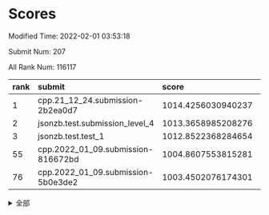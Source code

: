 # Scores

Modified Time: 2022-02-01 03:53:18

Submit Num: 207

All Rank Num: 116117

| rank |               submit               |       score        |       sigma        | pk_num |
| :--- | :--------------------------------- | :----------------- | :----------------- | :----- |
| 1    | cpp.21_12_24.submission-2b2ea0d7   | 1014.4256030940237 | 0.8514842966603255 | 2247   |
| 2    | jsonzb.test.submission_level_4     | 1013.3658985208276 | 0.8257626503804325 | 2242   |
| 3    | jsonzb.test.test_1                 | 1012.8522368284654 | 0.8145994573436286 | 2240   |
| 55   | cpp.2022_01_09.submission-816672bd | 1004.8607553815281 | 0.7192276907739364 | 2250   |
| 76   | cpp.2022_01_09.submission-5b0e3de2 | 1003.4502076174301 | 0.7266549163052097 | 2242   |


<details>
<summary>全部</summary>

| rank |                 submit                 |       score        |       sigma        | pk_num |
| :--- | :------------------------------------- | :----------------- | :----------------- | :----- |
| 1    | cpp.21_12_24.submission-2b2ea0d7       | 1014.4256030940237 | 0.8514842966603255 | 2247   |
| 2    | jsonzb.test.submission_level_4         | 1013.3658985208276 | 0.8257626503804325 | 2242   |
| 3    | jsonzb.test.test_1                     | 1012.8522368284654 | 0.8145994573436286 | 2240   |
| 4    | gobigger.level_3.submission_level_3_25 | 1011.9017650230007 | 0.7926642715702615 | 2248   |
| 5    | gobigger.level_3.submission_level_3_15 | 1011.2081190147896 | 0.7698988677610045 | 2241   |
| 6    | gobigger.level_3.submission_level_3_39 | 1011.1610789466583 | 0.7787952604271512 | 2241   |
| 7    | gobigger.level_3.submission_level_3_14 | 1011.0601226451566 | 0.7685878796836721 | 2244   |
| 8    | gobigger.level_3.submission_level_3_35 | 1010.9774377809039 | 0.7881462701283772 | 2240   |
| 9    | gobigger.level_3.submission_level_3_36 | 1010.8640108302981 | 0.7756634422611441 | 2241   |
| 10   | gobigger.level_3.submission_level_3_45 | 1010.8333522903278 | 0.7630891996427958 | 2247   |
| 11   | gobigger.level_3.submission_level_3_47 | 1010.5888723813575 | 0.755110986253782  | 2247   |
| 12   | gobigger.level_3.submission_level_3_42 | 1010.5790570116983 | 0.7455658456170787 | 2242   |
| 13   | gobigger.level_3.submission_level_3_0  | 1010.5254302571661 | 0.7601686259247629 | 2240   |
| 14   | gobigger.level_3.submission_level_3_16 | 1010.4156623485902 | 0.7733007304082119 | 2243   |
| 15   | gobigger.level_3.submission_level_3_18 | 1010.3590948460306 | 0.7421844041021011 | 2243   |
| 16   | gobigger.level_3.submission_level_3_30 | 1010.2922536309708 | 0.7599403630879794 | 2249   |
| 17   | gobigger.level_3.submission_level_3_9  | 1010.2851029571016 | 0.7689377737082361 | 2245   |
| 18   | gobigger.level_3.submission_level_3_40 | 1010.2824553817885 | 0.7612346061614731 | 2244   |
| 19   | gobigger.level_3.submission_level_3_6  | 1010.2641837471159 | 0.7708861628259339 | 2238   |
| 20   | gobigger.level_3.submission_level_3_38 | 1010.2211933935661 | 0.7758780160141368 | 2248   |
| 21   | gobigger.level_3.submission_level_3_27 | 1010.215470675515  | 0.7593532628155429 | 2246   |
| 22   | gobigger.level_3.submission_level_3_8  | 1010.1200510435514 | 0.7758038618579807 | 2241   |
| 23   | gobigger.level_3.submission_level_3_31 | 1010.0693482721704 | 0.7781458746067407 | 2247   |
| 24   | gobigger.level_3.submission_level_3_13 | 1010.0651863452453 | 0.7714398050560223 | 2243   |
| 25   | gobigger.level_3.submission_level_3_34 | 1010.0082018152879 | 0.7473936846755641 | 2243   |
| 26   | gobigger.level_3.submission_level_3_20 | 1009.996537988753  | 0.7715011390090506 | 2244   |
| 27   | gobigger.level_3.submission_level_3_26 | 1009.9874739691712 | 0.75041445508691   | 2243   |
| 28   | gobigger.level_3.submission_level_3_49 | 1009.9047747634432 | 0.764116036477797  | 2247   |
| 29   | gobigger.level_3.submission_level_3_7  | 1009.8652220030453 | 0.7565886203682293 | 2244   |
| 30   | gobigger.level_3.submission_level_3_12 | 1009.8649804126652 | 0.7526538790274822 | 2243   |
| 31   | gobigger.level_3.submission_level_3_5  | 1009.8594115402368 | 0.7586209900265941 | 2242   |
| 32   | gobigger.level_3.submission_level_3_11 | 1009.81958614678   | 0.7640304073121784 | 2244   |
| 33   | gobigger.level_3.submission_level_3_48 | 1009.7894406228103 | 0.7454164858311185 | 2242   |
| 34   | gobigger.level_3.submission_level_3_23 | 1009.760095885714  | 0.7689146788848724 | 2239   |
| 35   | gobigger.level_3.submission_level_3_3  | 1009.7338780062925 | 0.7646916409893066 | 2240   |
| 36   | gobigger.level_3.submission_level_3_4  | 1009.6732678379533 | 0.7594469885008724 | 2245   |
| 37   | gobigger.level_3.submission_level_3_19 | 1009.6003083753112 | 0.7687438768826391 | 2240   |
| 38   | gobigger.level_3.submission_level_3_33 | 1009.565970813608  | 0.7573924026500787 | 2249   |
| 39   | gobigger.level_3.submission_level_3_10 | 1009.5214281789538 | 0.7623843173304988 | 2242   |
| 40   | gobigger.level_3.submission_level_3_24 | 1009.5185806320935 | 0.7504351249749361 | 2243   |
| 41   | gobigger.level_3.submission_level_3_2  | 1009.4997611824406 | 0.7365643616255183 | 2241   |
| 42   | gobigger.level_3.submission_level_3_43 | 1009.4668304448875 | 0.7572766394860334 | 2240   |
| 43   | gobigger.level_3.submission_level_3_29 | 1009.4133180985995 | 0.7587178665704757 | 2242   |
| 44   | gobigger.level_3.submission_level_3_22 | 1009.3181593803552 | 0.7505626928664276 | 2245   |
| 45   | gobigger.level_3.submission_level_3_32 | 1009.0644295145717 | 0.7582511760345868 | 2245   |
| 46   | gobigger.level_3.submission_level_3_1  | 1009.0067630005364 | 0.7534644568205865 | 2246   |
| 47   | gobigger.level_3.submission_level_3_21 | 1009.0027467813103 | 0.7570955571050704 | 2244   |
| 48   | gobigger.level_3.submission_level_3_44 | 1008.9581995549398 | 0.756126914742894  | 2244   |
| 49   | gobigger.level_3.submission_level_3_28 | 1008.8587143548604 | 0.7389924874618554 | 2246   |
| 50   | gobigger.level_3.submission_level_3_37 | 1008.6199692163275 | 0.7426656691959982 | 2246   |
| 51   | gobigger.level_3.submission_level_3_41 | 1008.3544133212928 | 0.7408892827603974 | 2243   |
| 52   | gobigger.level_3.submission_level_3_46 | 1008.2790319757752 | 0.7338461198075779 | 2246   |
| 53   | gobigger.level_3.submission_level_3_17 | 1007.9707355226942 | 0.742167977042056  | 2245   |
| 54   | gobigger.level_1.submission_level_1_22 | 1004.874085304427  | 0.7171878037575734 | 2245   |
| 55   | cpp.2022_01_09.submission-816672bd     | 1004.8607553815281 | 0.7192276907739364 | 2250   |
| 56   | gobigger.level_1.submission_level_1_32 | 1004.5556370311612 | 0.7260928882499975 | 2242   |
| 57   | gobigger.level_1.submission_level_1_17 | 1004.5096353482793 | 0.7224261804132807 | 2240   |
| 58   | gobigger.level_1.submission_level_1_30 | 1004.1732935352427 | 0.7425221002763317 | 2239   |
| 59   | gobigger.level_1.submission_level_1_21 | 1004.0795893887422 | 0.722260439049157  | 2243   |
| 60   | gobigger.level_1.submission_level_1_48 | 1004.0712373449029 | 0.719850719911353  | 2242   |
| 61   | gobigger.level_1.submission_level_1_43 | 1004.0071485271945 | 0.7247116137577937 | 2241   |
| 62   | gobigger.level_1.submission_level_1_47 | 1003.9464254387601 | 0.7310260037843509 | 2247   |
| 63   | gobigger.level_1.submission_level_1_29 | 1003.9340914087876 | 0.7284868739987695 | 2248   |
| 64   | gobigger.level_1.submission_level_1_41 | 1003.9101896722012 | 0.7327396269864044 | 2246   |
| 65   | gobigger.level_1.submission_level_1_46 | 1003.8902857280832 | 0.7177995400300636 | 2246   |
| 66   | gobigger.level_1.submission_level_1_26 | 1003.8496301754167 | 0.720979733475585  | 2242   |
| 67   | gobigger.level_1.submission_level_1_19 | 1003.7868091345625 | 0.718594288575986  | 2240   |
| 68   | gobigger.level_1.submission_level_1_8  | 1003.7520674882161 | 0.7115320242842105 | 2244   |
| 69   | gobigger.level_1.submission_level_1_39 | 1003.7070060013288 | 0.7289472170780815 | 2241   |
| 70   | gobigger.level_1.submission_level_1_33 | 1003.6500011462996 | 0.7105621342738927 | 2245   |
| 71   | gobigger.level_1.submission_level_1_4  | 1003.5958781204101 | 0.7246675672946427 | 2243   |
| 72   | gobigger.level_1.submission_level_1_49 | 1003.5181857101155 | 0.7095568635617563 | 2244   |
| 73   | gobigger.level_1.submission_level_1_42 | 1003.5008335247197 | 0.7253245117158859 | 2245   |
| 74   | gobigger.level_1.submission_level_1_5  | 1003.4594862000308 | 0.7103937959501675 | 2247   |
| 75   | gobigger.level_1.submission_level_1_1  | 1003.4508260436007 | 0.7231289217721273 | 2246   |
| 76   | cpp.2022_01_09.submission-5b0e3de2     | 1003.4502076174301 | 0.7266549163052097 | 2242   |
| 77   | gobigger.level_1.submission_level_1_10 | 1003.3806148342043 | 0.7169323444167229 | 2244   |
| 78   | gobigger.level_1.submission_level_1_34 | 1003.3237902468103 | 0.7111268856676755 | 2242   |
| 79   | gobigger.level_1.submission_level_1_40 | 1003.3179975164414 | 0.7211026648883556 | 2241   |
| 80   | gobigger.level_1.submission_level_1_23 | 1003.2976402970456 | 0.7121539360611693 | 2238   |
| 81   | gobigger.level_1.submission_level_1_12 | 1003.2762597789302 | 0.7269405665747946 | 2242   |
| 82   | gobigger.level_1.submission_level_1_31 | 1003.2628375399194 | 0.7106546093916117 | 2245   |
| 83   | gobigger.level_1.submission_level_1_25 | 1003.2511878828777 | 0.7205891278197258 | 2242   |
| 84   | gobigger.level_1.submission_level_1_15 | 1003.2478750949492 | 0.7166301926142753 | 2244   |
| 85   | gobigger.level_1.submission_level_1_27 | 1003.2152924610966 | 0.7248458575613205 | 2247   |
| 86   | gobigger.level_1.submission_level_1_6  | 1003.1953292090972 | 0.7048769281922515 | 2240   |
| 87   | gobigger.level_1.submission_level_1_14 | 1003.1013707931003 | 0.7165328499002989 | 2242   |
| 88   | gobigger.level_1.submission_level_1_3  | 1003.0838549951238 | 0.7157334170727218 | 2243   |
| 89   | gobigger.level_1.submission_level_1_44 | 1003.0738751260773 | 0.714070664446538  | 2244   |
| 90   | gobigger.level_1.submission_level_1_37 | 1003.0324249160166 | 0.7145020785445432 | 2245   |
| 91   | gobigger.level_1.submission_level_1_13 | 1002.8759021387613 | 0.7229321962282187 | 2247   |
| 92   | gobigger.level_1.submission_level_1_18 | 1002.8601369670264 | 0.7106856510780042 | 2241   |
| 93   | gobigger.level_1.submission_level_1_2  | 1002.6798987499506 | 0.7077638132678151 | 2244   |
| 94   | gobigger.level_1.submission_level_1_9  | 1002.6677345916748 | 0.7101270870310976 | 2244   |
| 95   | gobigger.level_1.submission_level_1_20 | 1002.6478558188653 | 0.7143213202064488 | 2245   |
| 96   | gobigger.level_1.submission_level_1_24 | 1002.604358875451  | 0.7184294869148248 | 2247   |
| 97   | gobigger.level_1.submission_level_1_7  | 1002.4733767743246 | 0.7047609799663721 | 2245   |
| 98   | gobigger.level_1.submission_level_1_16 | 1002.3761805339016 | 0.7237728668901217 | 2247   |
| 99   | gobigger.level_1.submission_level_1_35 | 1002.3167331686034 | 0.7046300993781348 | 2241   |
| 100  | gobigger.level_1.submission_level_1_45 | 1002.2532649552394 | 0.7145939802140601 | 2243   |
| 101  | gobigger.level_1.submission_level_1_11 | 1002.2261675241111 | 0.702213711750233  | 2244   |
| 102  | gobigger.level_1.submission_level_1_38 | 1002.2251239650822 | 0.7181836438716018 | 2245   |
| 103  | gobigger.level_1.submission_level_1_28 | 1001.9403331163254 | 0.7071703328111184 | 2244   |
| 104  | gobigger.level_1.submission_level_1_0  | 1001.9357315502481 | 0.7048564403292965 | 2249   |
| 105  | gobigger.level_1.submission_level_1_36 | 1001.8087070837526 | 0.7136773282730743 | 2239   |
| 106  | gobigger.random.submission_random_45   | 997.1682347091561  | 0.7208841383038498 | 2246   |
| 107  | gobigger.random.submission_random_38   | 997.009000110797   | 0.7124227418580585 | 2248   |
| 108  | gobigger.random.submission_random_37   | 997.0036959920602  | 0.7120834950852148 | 2245   |
| 109  | gobigger.random.submission_random_3    | 996.80640857206    | 0.7057321103292135 | 2244   |
| 110  | gobigger.random.submission_random_17   | 996.6248073000903  | 0.7035894696725071 | 2245   |
| 111  | gobigger.random.submission_random_48   | 996.5486438829836  | 0.708153031209757  | 2247   |
| 112  | gobigger.random.submission_random_36   | 996.5345057268626  | 0.7033646161466168 | 2241   |
| 113  | gobigger.random.submission_random_20   | 996.5107363409087  | 0.7001730467902352 | 2243   |
| 114  | gobigger.random.submission_random_43   | 996.5073683593016  | 0.7049978880749495 | 2247   |
| 115  | gobigger.random.submission_random_24   | 996.4641445501234  | 0.7136081311242383 | 2248   |
| 116  | gobigger.random.submission_random_16   | 996.4492145748535  | 0.7064556178020344 | 2244   |
| 117  | gobigger.random.submission_random_21   | 996.4123492303765  | 0.7094656083442759 | 2251   |
| 118  | gobigger.random.submission_random_32   | 996.3224150694597  | 0.7109743390570917 | 2247   |
| 119  | gobigger.random.submission_random_5    | 996.2774471256537  | 0.7136487507379329 | 2240   |
| 120  | gobigger.random.submission_random_23   | 996.235734068169   | 0.7036872905925613 | 2243   |
| 121  | gobigger.random.submission_random_12   | 996.2225335966407  | 0.7193529509987354 | 2242   |
| 122  | gobigger.random.submission_random_22   | 996.160978803548   | 0.7068085812996295 | 2244   |
| 123  | gobigger.random.submission_random_19   | 996.1312563034916  | 0.7063248549920847 | 2242   |
| 124  | gobigger.random.submission_random_46   | 996.0994464087556  | 0.7148711058153652 | 2242   |
| 125  | gobigger.random.submission_random_26   | 996.0720068189956  | 0.7029159018779723 | 2247   |
| 126  | gobigger.random.submission_random_8    | 996.0006981638276  | 0.7009456804806691 | 2241   |
| 127  | gobigger.random.submission_random_28   | 995.9477796671671  | 0.7175175376308887 | 2238   |
| 128  | gobigger.random.submission_random_35   | 995.9461333654257  | 0.7024814059797451 | 2251   |
| 129  | gobigger.random.submission_random_1    | 995.8398099758508  | 0.7076130955411704 | 2241   |
| 130  | gobigger.random.submission_random_47   | 995.7476839035027  | 0.7173038464230002 | 2239   |
| 131  | gobigger.random.submission_random_29   | 995.7104380312936  | 0.7021610469443135 | 2244   |
| 132  | gobigger.random.submission_random_40   | 995.7102829396056  | 0.7223299120439827 | 2244   |
| 133  | gobigger.random.submission_random_14   | 995.6750606843751  | 0.7128527404464904 | 2245   |
| 134  | gobigger.random.submission_random_15   | 995.6162329442137  | 0.7067557947108866 | 2242   |
| 135  | gobigger.random.submission_random_9    | 995.5989334740829  | 0.6985147686086897 | 2243   |
| 136  | gobigger.random.submission_random_49   | 995.5296423934219  | 0.7080412206053878 | 2248   |
| 137  | gobigger.random.submission_random_34   | 995.4912073143001  | 0.7157355258377313 | 2246   |
| 138  | gobigger.random.submission_random_11   | 995.476594518026   | 0.7044134448512196 | 2245   |
| 139  | gobigger.random.submission_random_41   | 995.4478920759523  | 0.7120048669516356 | 2245   |
| 140  | gobigger.random.submission_random_25   | 995.3238340665831  | 0.7097783397109493 | 2241   |
| 141  | gobigger.random.submission_random_31   | 995.2707390164037  | 0.7118618255879203 | 2242   |
| 142  | gobigger.random.submission_random_33   | 995.2694130017269  | 0.7032775770372209 | 2244   |
| 143  | gobigger.random.submission_random_13   | 995.2129827211638  | 0.7062149270335097 | 2239   |
| 144  | gobigger.random.submission_random_27   | 995.199441412781   | 0.7123997919219318 | 2244   |
| 145  | gobigger.random.submission_random_39   | 995.1805435474607  | 0.7091304125645963 | 2243   |
| 146  | gobigger.random.submission_random_4    | 995.141885896794   | 0.7130494177716914 | 2242   |
| 147  | gobigger.random.submission_random_0    | 995.0925550969578  | 0.7084531560823019 | 2245   |
| 148  | gobigger.random.submission_random_2    | 995.049297829719   | 0.7190203383549685 | 2237   |
| 149  | gobigger.random.submission_random_7    | 995.0311303128325  | 0.7098723595685197 | 2241   |
| 150  | gobigger.random.submission_random_18   | 994.9925848820129  | 0.7061529251661268 | 2247   |
| 151  | gobigger.random.submission_random_42   | 994.9363146391312  | 0.7263360475904831 | 2243   |
| 152  | gobigger.random.submission_random_6    | 994.9109022495027  | 0.7141004317613765 | 2246   |
| 153  | gobigger.random.submission_random_30   | 994.7046887525482  | 0.7277355316070787 | 2244   |
| 154  | gobigger.random.submission_random_44   | 994.6039297763974  | 0.717829184418434  | 2241   |
| 155  | gobigger.random.submission_random_10   | 994.5417932502288  | 0.7209464294405434 | 2247   |
| 156  | gobigger.level_2.submission_level_2_43 | 994.0290915177276  | 0.7386343767122528 | 2247   |
| 157  | gobigger.level_2.submission_level_2_9  | 993.6409032128034  | 0.737059171427816  | 2243   |
| 158  | gobigger.level_2.submission_level_2_27 | 993.590007088631   | 0.7265045928644667 | 2242   |
| 159  | gobigger.level_2.submission_level_2_47 | 993.574281268771   | 0.7336819659480721 | 2243   |
| 160  | gobigger.level_2.submission_level_2_14 | 993.4084467803965  | 0.7318721378085378 | 2243   |
| 161  | gobigger.level_2.submission_level_2_31 | 993.1930012182457  | 0.7384426370802266 | 2241   |
| 162  | gobigger.level_2.submission_level_2_18 | 993.1321215924032  | 0.76569328256966   | 2247   |
| 163  | gobigger.level_2.submission_level_2_11 | 993.0272383196199  | 0.7334415391496075 | 2244   |
| 164  | gobigger.level_2.submission_level_2_25 | 992.8691348666583  | 0.7268005106151005 | 2244   |
| 165  | gobigger.level_2.submission_level_2_48 | 992.8545588547556  | 0.7250049379425069 | 2247   |
| 166  | gobigger.level_2.submission_level_2_34 | 992.7681398424002  | 0.7355178882493454 | 2243   |
| 167  | gobigger.level_2.submission_level_2_49 | 992.6498463819419  | 0.7281464681102223 | 2252   |
| 168  | gobigger.level_2.submission_level_2_26 | 992.5997489694371  | 0.725289376057395  | 2244   |
| 169  | gobigger.level_2.submission_level_2_5  | 992.5798680582756  | 0.7381419081108976 | 2242   |
| 170  | gobigger.level_2.submission_level_2_33 | 992.5248216363024  | 0.7340142217090628 | 2247   |
| 171  | gobigger.level_2.submission_level_2_45 | 992.5166913946255  | 0.7464338761576749 | 2247   |
| 172  | gobigger.level_2.submission_level_2_6  | 992.502132238783   | 0.7414901891552412 | 2247   |
| 173  | gobigger.level_2.submission_level_2_1  | 992.4864500570922  | 0.7305542745053654 | 2247   |
| 174  | gobigger.level_2.submission_level_2_21 | 992.4372743971583  | 0.7561071331832713 | 2246   |
| 175  | gobigger.level_2.submission_level_2_42 | 992.4334891874701  | 0.7430377939284756 | 2241   |
| 176  | gobigger.level_2.submission_level_2_36 | 992.3970777434123  | 0.7536257746044056 | 2242   |
| 177  | gobigger.level_2.submission_level_2_22 | 992.3700528636699  | 0.7341228468261948 | 2246   |
| 178  | gobigger.level_2.submission_level_2_37 | 992.366387967999   | 0.7410806664451766 | 2242   |
| 179  | gobigger.level_2.submission_level_2_15 | 992.3508583352102  | 0.722490505671001  | 2245   |
| 180  | gobigger.level_2.submission_level_2_39 | 992.308008860076   | 0.7378750495543366 | 2245   |
| 181  | gobigger.level_2.submission_level_2_38 | 992.1224113015194  | 0.7384274428684942 | 2242   |
| 182  | gobigger.level_2.submission_level_2_8  | 992.0957819880459  | 0.7243791399775318 | 2249   |
| 183  | gobigger.level_2.submission_level_2_19 | 992.0732711311828  | 0.7542579956106502 | 2242   |
| 184  | gobigger.level_2.submission_level_2_44 | 992.0607445186608  | 0.7277734156773801 | 2243   |
| 185  | gobigger.level_2.submission_level_2_23 | 992.0227401703497  | 0.7247161099199682 | 2243   |
| 186  | gobigger.level_2.submission_level_2_0  | 992.0093959428701  | 0.7433748375124364 | 2241   |
| 187  | gobigger.level_2.submission_level_2_46 | 991.9500346579065  | 0.7528408785782388 | 2244   |
| 188  | gobigger.level_2.submission_level_2_40 | 991.9111952896927  | 0.7653770831691479 | 2241   |
| 189  | gobigger.level_2.submission_level_2_41 | 991.8530415195625  | 0.7536282182845485 | 2241   |
| 190  | gobigger.level_2.submission_level_2_12 | 991.7568184650255  | 0.7530517019761828 | 2250   |
| 191  | gobigger.level_2.submission_level_2_30 | 991.6454762505944  | 0.7505156040196086 | 2239   |
| 192  | gobigger.level_2.submission_level_2_24 | 991.6248316103018  | 0.7475504448396417 | 2244   |
| 193  | gobigger.level_2.submission_level_2_29 | 991.5589708071423  | 0.7439933443680872 | 2239   |
| 194  | gobigger.level_2.submission_level_2_35 | 991.4758537832289  | 0.7502291808770238 | 2246   |
| 195  | gobigger.level_2.submission_level_2_4  | 991.4562051359085  | 0.7412211169596469 | 2243   |
| 196  | gobigger.level_2.submission_level_2_17 | 991.4285079043748  | 0.7535595514786471 | 2240   |
| 197  | gobigger.level_2.submission_level_2_10 | 991.4091526541921  | 0.7435141245117355 | 2244   |
| 198  | gobigger.level_2.submission_level_2_13 | 991.270529384495   | 0.7499934819490306 | 2249   |
| 199  | gobigger.level_2.submission_level_2_2  | 991.1536125799925  | 0.7433690853712807 | 2243   |
| 200  | gobigger.level_2.submission_level_2_28 | 991.1531588331287  | 0.7543553932104988 | 2244   |
| 201  | gobigger.level_2.submission_level_2_7  | 990.9986732015747  | 0.7410468127259711 | 2248   |
| 202  | gobigger.level_2.submission_level_2_32 | 990.8877556677746  | 0.7525843339912183 | 2247   |
| 203  | gobigger.level_2.submission_level_2_16 | 990.8792050964389  | 0.7552136653028602 | 2244   |
| 204  | gobigger.level_2.submission_level_2_3  | 989.5908378149338  | 0.7551155914004248 | 2244   |
| 205  | gobigger.level_2.submission_level_2_20 | 988.8984045911549  | 0.7906683623346593 | 2242   |
| 206  | gobigger.none.submission_none_1        | 977.9129027623114  | 1.187280163621714  | 2240   |
| 207  | gobigger.none.submission_none_0        | 976.7434256822978  | 1.3339011431611298 | 2246   |

</details>